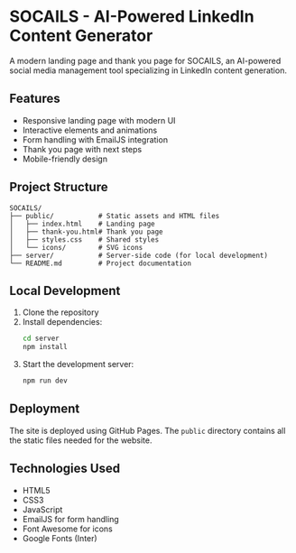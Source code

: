 # SOCAILS - AI-Powered LinkedIn Content Generator

A modern landing page and thank you page for SOCAILS, an AI-powered social media management tool specializing in LinkedIn content generation.

## Features

- Responsive landing page with modern UI
- Interactive elements and animations
- Form handling with EmailJS integration
- Thank you page with next steps
- Mobile-friendly design

## Project Structure

```
SOCAILS/
├── public/           # Static assets and HTML files
│   ├── index.html    # Landing page
│   ├── thank-you.html# Thank you page
│   ├── styles.css    # Shared styles
│   └── icons/        # SVG icons
├── server/           # Server-side code (for local development)
└── README.md         # Project documentation
```

## Local Development

1. Clone the repository
2. Install dependencies:
   ```bash
   cd server
   npm install
   ```
3. Start the development server:
   ```bash
   npm run dev
   ```

## Deployment

The site is deployed using GitHub Pages. The `public` directory contains all the static files needed for the website.

## Technologies Used

- HTML5
- CSS3
- JavaScript
- EmailJS for form handling
- Font Awesome for icons
- Google Fonts (Inter) 